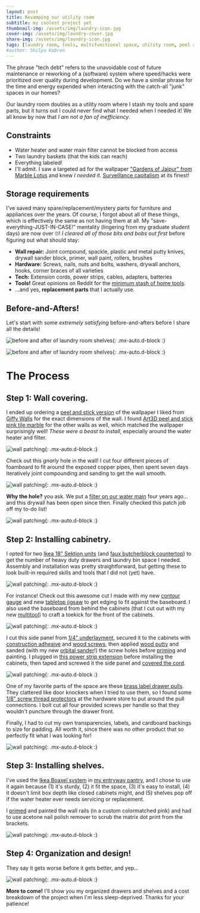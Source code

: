 ```yaml
---
layout: post
title: Revamping our utility room
subtitle: my coolest project yet
thumbnail-img: /assets/img/laundry-icon.jpg
cover-img: /assets/img/laundry-cover.jpg
share-img: /assets/img/laundry-icon.jpg
tags: [laundry room, tools, multifunctional space, utility room, peel and stick wallpaper, ikea boaxel, ikea sektion]
#author: Shilpa Kobren
---
```


The phrase "tech debt" refers to the unavoidable cost of future maintenance or 
reworking of a (software) system where speed/hacks 
were prioritized over quality during development. 
Do we have a similar phrase for the time and energy expended when interacting with the catch-all "junk" spaces in our homes? 

Our laundry room doubles as a utility room where I stash my tools and spare parts, but it turns out I could never find
what I needed when I needed it! We all know by now that *I am not a fan of inefficiency*. 

## Constraints
* Water heater and water main filter cannot be blocked from access
* Two laundry baskets (that the kids can reach)
* Everything labeled! 
* I'll admit. I saw a targeted ad for the wallpaper 
  ["Gardens of Jaipur" from Marble Lotus](https://www.marble-lotus.com/collections/indian-wallpaper/products/gardens-of-jaipur) 
  and knew *I needed it.* [Surveillance capitalism](https://en.wikipedia.org/wiki/Surveillance_capitalism) at its finest! 

## Storage requirements
I've saved many spare/replacement/mystery parts for furniture and appliances over the years. 
Of course, I forgot about all of these things, which is effectively the same as not having them at all. My 
"save-everything-JUST-IN-CASE!" mentality (lingering from my graduate student days) are now over :roll_eyes:! *I cleared all of those bits and bobs out first* before figuring out what should stay: 
* **Wall repair:** Joint compound, spackle, plastic and metal putty knives, drywall sander block, primer, wall paint, rollers, brushes
* **Hardware:** Screws, nails, nuts and bolts, washers, drywall anchors, hooks, corner braces of all varieties
* **Tech:** Extension cords, power strips, cables, adapters, batteries
* **Tools!** Great opinions on Reddit for the [minimum stash of home tools](https://www.reddit.com/r/Tools/comments/13klh7x/what_are_some_home_essentialsmusthave_tools/).
* ...and yes, **replacement parts** that I actually use.

## Before-and-Afters! 

Let's start with some *extremely satisfying* before-and-afters before I share all the details!

![before and after of laundry room shelves](../assets/img/laundry01.jpg){: .mx-auto.d-block :}

![before and after of laundry room shelves](../assets/img/laundry02.jpg){: .mx-auto.d-block :}

# The Process

## Step 1: Wall covering.

I ended up ordering a [peel and stick version](https://www.giffywalls.com/jaipur-garden-wallpaper-c75) 
of the wallpaper I liked from [Giffy Walls](https://www.giffywalls.com/) for the exact dimensions of the wall. I found 
[Art3D peel and stick pink tile marble](https://www.amazon.com/dp/B0CTXZZRMS?ref=ppx_yo2ov_dt_b_product_details&th=1) for 
the other walls as well, which matched the wallpaper surprisingly well! *These were a beast to install*, especially around 
the water heater and filter. 

![wall patching](../assets/img/laundry04.jpg){: .mx-auto.d-block :}

Check out this *gnarly* hole in the wall! I cut four different pieces of foamboard to fit
around the exposed copper pipes, then spent seven days iteratively joint compounding and sanding to get the wall smooth.

![wall patching](../assets/img/laundry03.jpg){: .mx-auto.d-block :}

**Why the hole?** you ask. We put a [filter on our water main](https://www.masslive.com/news/2022/08/cambridges-drinking-water-has-high-levels-of-toxic-forever-chemicals-city-to-switch-to-alternative-water-source-officials-say.html) four years ago... and this drywall has been open since then. 
Finally checked this patch job off my to-do list! 

![wall patching](../assets/img/laundry05.jpg){: .mx-auto.d-block :}

## Step 2: Installing cabinetry.

I opted for two [Ikea 18" Sektion units](https://www.ikea.com/us/en/p/sektion-maximera-base-cabinet-6-fronts-6-low-drawers-white-vallstena-white-s59506432/) (and [faux butcherblock countertop](https://www.ikea.com/us/en/p/saeljan-countertop-oak-effect-laminate-80439214/)) to get the number of heavy duty drawers and laundry bin space I needed. 
Assembly and installation was pretty straightforward, but getting these to 
look built-in required skills and tools that I did not (yet) have.

![wall patching](../assets/img/laundry08.jpg){: .mx-auto.d-block :}

For instance! Check out this awesome cut I made with my new [contour gauge](https://www.amazon.com/General-Tools-Contour-Duplicator-6-Inch/dp/B00004T7RA) and new 
[tabletop jigsaw](https://www.amazon.com/dp/B071P6GZN5?ref=ppx_yo2ov_dt_b_product_details&th=1) to get 
edging to fit against the baseboard. I also used the baseboard from behind the cabinets (that I cut out with my new [multitool](https://www.amazon.com/gp/product/B07VBB55X5/ref=ppx_yo_dt_b_search_asin_title?th=1)) to craft 
a toekick for the front of the cabinets.

![wall patching](../assets/img/laundry06.jpg){: .mx-auto.d-block :}

I cut this side panel from [1/4" underlayment](https://www.homedepot.com/p/1-4-in-x-4-ft-x-4-ft-Underlayment-448821/202327790), 
secured it to the cabinets with [construction adhesive](https://www.homedepot.com/p/Loctite-Power-Grab-Heavy-Duty-Instant-Grab-9-oz-Latex-Construction-Adhesive-White-Cartridge-each-2032666/206432103) 
and [wood screws](https://www.homedepot.com/p/Everbilt-8-x-7-8-in-Zinc-Plated-Phillips-Flat-Head-Wood-Screw-12-Pack-829611/317479652), 
then applied [wood putty](https://www.homedepot.com/p/DAP-Plastic-Wood-X-with-DryDex-5-5-oz-All-Purpose-Wood-Filler-00540/206667344) and 
sanded (with my new [orbital sander](https://www.amazon.com/Ryobi-S652DGK-Squared-Orbital-Finishing/dp/B00OQOE73C)!) the screw holes before 
[priming](https://www.benjaminmoore.com/en-us/interior-exterior-paints-stains/product-catalog/fspip/fresh-start-premium-interior-primers?product=046) and painting.
I plugged in [this power strip extension](https://www.amazon.com/dp/B0CSSFS5GG) before installing the cabinets, then taped and screwed it the side panel 
and [covered the cord](https://www.amazon.com/gp/product/B07GPFDL1K/ref=ppx_yo_dt_b_search_asin_title).

![wall patching](../assets/img/laundry09.jpg){: .mx-auto.d-block :}

One of my favorite parts of the space are these [brass label drawer pulls](https://www.signaturehardware.com/rectangular-brass-drawer-pull-with-label-holder---polished-brass/365215.html).
They clattered like door knockers when I tried to use them, so I found some [1/8" screw thread protectors](https://www.amazon.com/DMiotech-Thread-Protectors-Rubber-Furniture/dp/B0B59MBP39) 
at the hardware store to put around the pull connections. I bolt cut all four provided screws per handle so that they wouldn't puncture through the drawer front. 

Finally, I had to cut my own transparencies, labels, and cardboard backings to size for padding. 
All worth it, since there was no other product that so perfectly fit what I was looking for! 

![wall patching](../assets/img/laundry07.jpg){: .mx-auto.d-block :}

## Step 3: Installing shelves.

I've used the [Ikea Boaxel system](https://www.ikea.com/us/en/cat/boaxel-system-47394/) in
[my entryway pantry](../2021-04-01-entry-closet/), and I chose to use it again because 
(1) it's sturdy, (2) it fit the space, (3) it's easy to install, 
(4) it doesn't limit box depth like closed cabinets might, and 
(5) shelves pop off if the water heater ever needs servicing or replacement.

I [primed](https://www.amazon.com/Rust-Oleum-249090-Painters-Purpose-12-Ounce/dp/B002BWOS08) and painted the wall 
rails (in a custom colormatched pink) and had to use acetone nail polish remover
to scrub the matrix dot print from the brackets. 

![wall patching](../assets/img/laundry10.jpg){: .mx-auto.d-block :}

## Step 4: Organization and design! 

They say it gets worse before it gets better, and yep...

![wall patching](../assets/img/laundry11.jpg){: .mx-auto.d-block :}

**More to come!** I'll show you my organized drawers and shelves and a cost breakdown of the project when I'm less sleep-deprived. Thanks for your patience! 